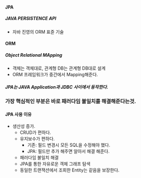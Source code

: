 #### JPA
##### JAVA PERSISTENCE API
- 자바 진영의 ORM 표쥰 기술

#### ORM
##### Object Relational MApping
- 객체는 객체대로, 관계형 DB는 관계형 DB대로 설계
- ORM 프레임워크가 중간에서 Mapping해준다.

##### JPA는  JAVA Application과 JDBC 사이에서 동작한다.
### 가장 핵심적인 부분은 바로 패러다임 불일치를 해결해준다는것.

#### JPA 사용 이유
- 생산성 증가.
    - CRUD가 편하다.
    - 유지보수가 편하다.
        - 기존: 필드 변경시 모든 SQL을 수정해야 했다.
        - JPA: 필드만 추가 해주면 알아서 해결 해준다.
    - 패러다임 불일치 해결
    - JPA를 통한 자유로운 객체 그래프 탐색
    - 동일한 트랜잭션에서 조회한 Entity는 같음을 보장한다.